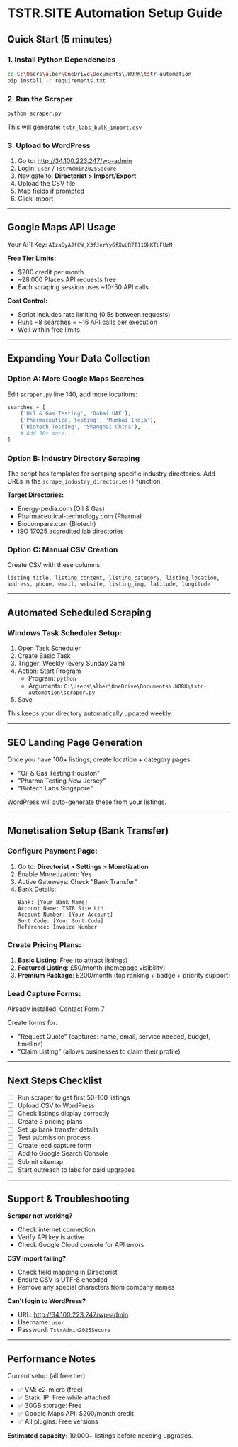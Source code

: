 # TSTR.SITE Automation Setup Guide

## Quick Start (5 minutes)

### 1. Install Python Dependencies
```bash
cd C:\Users\alber\OneDrive\Documents\.WORK\tstr-automation
pip install -r requirements.txt
```

### 2. Run the Scraper
```bash
python scraper.py
```

This will generate: `tstr_labs_bulk_import.csv`

### 3. Upload to WordPress
1. Go to: http://34.100.223.247/wp-admin
2. Login: `user` / `TstrAdmin2025Secure`
3. Navigate to: **Directorist > Import/Export**
4. Upload the CSV file
5. Map fields if prompted
6. Click Import

---

## Google Maps API Usage

Your API Key: `AIzaSyAJfCW_X3fJerYy6fXwUR7T11QkKTLFUzM`

**Free Tier Limits:**
- $200 credit per month
- ~28,000 Places API requests free
- Each scraping session uses ~10-50 API calls

**Cost Control:**
- Script includes rate limiting (0.5s between requests)
- Runs ~8 searches = ~16 API calls per execution
- Well within free limits

---

## Expanding Your Data Collection

### Option A: More Google Maps Searches
Edit `scraper.py` line 140, add more locations:
```python
searches = [
    ('Oil & Gas Testing', 'Dubai UAE'),
    ('Pharmaceutical Testing', 'Mumbai India'),
    ('Biotech Testing', 'Shanghai China'),
    # Add 50+ more...
]
```

### Option B: Industry Directory Scraping
The script has templates for scraping specific industry directories.
Add URLs in the `scrape_industry_directories()` function.

**Target Directories:**
- Energy-pedia.com (Oil & Gas)
- Pharmaceutical-technology.com (Pharma)
- Biocompare.com (Biotech)
- ISO 17025 accredited lab directories

### Option C: Manual CSV Creation
Create CSV with these columns:
```
listing_title, listing_content, listing_category, listing_location, 
address, phone, email, website, listing_img, latitude, longitude
```

---

## Automated Scheduled Scraping

### Windows Task Scheduler Setup:
1. Open Task Scheduler
2. Create Basic Task
3. Trigger: Weekly (every Sunday 2am)
4. Action: Start Program
   - Program: `python`
   - Arguments: `C:\Users\alber\OneDrive\Documents\.WORK\tstr-automation\scraper.py`
5. Save

This keeps your directory automatically updated weekly.

---

## SEO Landing Page Generation

Once you have 100+ listings, create location + category pages:
- "Oil & Gas Testing Houston"
- "Pharma Testing New Jersey"
- "Biotech Labs Singapore"

WordPress will auto-generate these from your listings.

---

## Monetisation Setup (Bank Transfer)

### Configure Payment Page:
1. Go to: **Directorist > Settings > Monetization**
2. Enable Monetization: Yes
3. Active Gateways: Check "Bank Transfer"
4. Bank Details:
   ```
   Bank: [Your Bank Name]
   Account Name: TSTR Site Ltd
   Account Number: [Your Account]
   Sort Code: [Your Sort Code]
   Reference: Invoice Number
   ```

### Create Pricing Plans:
1. **Basic Listing**: Free (to attract listings)
2. **Featured Listing**: £50/month (homepage visibility)
3. **Premium Package**: £200/month (top ranking + badge + priority support)

### Lead Capture Forms:
Already installed: Contact Form 7

Create forms for:
- "Request Quote" (captures: name, email, service needed, budget, timeline)
- "Claim Listing" (allows businesses to claim their profile)

---

## Next Steps Checklist

- [ ] Run scraper to get first 50-100 listings
- [ ] Upload CSV to WordPress
- [ ] Check listings display correctly
- [ ] Create 3 pricing plans
- [ ] Set up bank transfer details
- [ ] Test submission process
- [ ] Create lead capture form
- [ ] Add to Google Search Console
- [ ] Submit sitemap
- [ ] Start outreach to labs for paid upgrades

---

## Support & Troubleshooting

**Scraper not working?**
- Check internet connection
- Verify API key is active
- Check Google Cloud console for API errors

**CSV import failing?**
- Check field mapping in Directorist
- Ensure CSV is UTF-8 encoded
- Remove any special characters from company names

**Can't login to WordPress?**
- URL: http://34.100.223.247/wp-admin
- Username: `user`
- Password: `TstrAdmin2025Secure`

---

## Performance Notes

Current setup (all free tier):
- ✅ VM: e2-micro (free)
- ✅ Static IP: Free while attached
- ✅ 30GB storage: Free
- ✅ Google Maps API: $200/month credit
- ✅ All plugins: Free versions

**Estimated capacity:** 10,000+ listings before needing upgrades.
